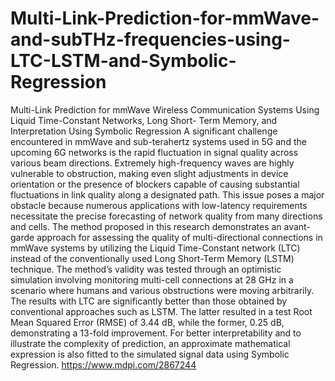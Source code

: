 # Multi-Link-Prediction-for-mmWave-and-subTHz-frequencies-using-LTC-LSTM-and-Symbolic-Regression
Multi-Link Prediction for mmWave Wireless Communication Systems Using Liquid Time-Constant Networks, Long Short- Term Memory, and Interpretation Using Symbolic Regression
A significant challenge encountered in mmWave and sub-terahertz systems used in 5G and the upcoming 6G networks is the rapid fluctuation in signal quality across various beam directions. Extremely high-frequency waves are highly vulnerable to obstruction, making even slight adjustments in device orientation or the presence of blockers capable of causing substantial fluctuations in link quality along a designated path. This issue poses a major obstacle because numerous applications with low-latency requirements necessitate the precise forecasting of network quality from many directions and cells. The method proposed in this research demonstrates an avant-garde approach for assessing the quality of multi-directional connections in mmWave systems by utilizing the Liquid Time-Constant network (LTC) instead of the conventionally used Long Short-Term Memory (LSTM) technique. The method’s validity was tested through an optimistic simulation involving monitoring multi-cell connections at 28 GHz in a scenario where humans and various obstructions were moving arbitrarily. The results with LTC are significantly better than those obtained by conventional approaches such as LSTM. The latter resulted in a test Root Mean Squared Error (RMSE) of 3.44 dB, while the former, 0.25 dB, demonstrating a 13-fold improvement. For better interpretability and to illustrate the complexity of prediction, an approximate mathematical expression is also fitted to the simulated signal data using Symbolic Regression.
https://www.mdpi.com/2867244
